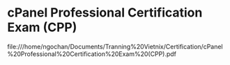 # cPanel Professional Certification Exam (CPP)

file:///home/ngochan/Documents/Tranning%20Vietnix/Certification/cPanel%20Professional%20Certification%20Exam%20(CPP).pdf
